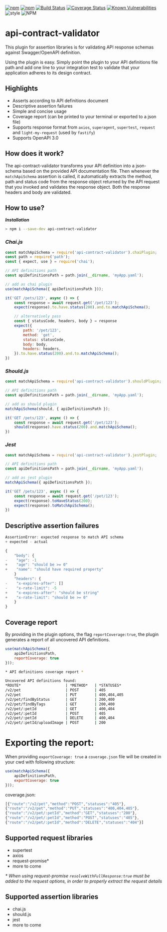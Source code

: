 [![npm](https://img.shields.io/npm/v/api-contract-validator.svg)](https://www.npmjs.com/package/api-contract-validator)
[![npm](https://img.shields.io/npm/dm/api-contract-validator)](https://www.npmjs.com/package/api-contract-validator)
[![Build Status](https://travis-ci.com/PayU/api-contract-validator.svg?branch=master)](https://travis-ci.com/PayU/api-contract-validator)
[![Coverage Status](https://coveralls.io/repos/github/PayU/api-contract-validator/badge.svg?branch=master)](https://coveralls.io/github/PayU/api-contract-validator?branch=master)
[![Known Vulnerabilities](https://img.shields.io/snyk/vulnerabilities/github/PayU/api-contract-validator.svg)](https://snyk.io/test/github/PayU/api-contract-validator?targetFile=package.json)
![style](https://img.shields.io/badge/code%20style-airbnb-ff5a5f.svg)
![NPM](https://img.shields.io/npm/l/api-contract-validator.svg)
<!-- [![npm](https://img.shields.io/npm/dm/api-contract-validator.svg)](https://www.npmjs.com/package/api-contract-validator) -->

# api-contract-validator
This plugin for assertion libraries is for validating API response schemas against Swagger/OpenAPI definition. 

Using the plugin is easy. Simply point the plugin to your API definitions file path and add one line to your integration test to validate that your application adheres to its design contract. 

## Highlights 
- Asserts according to API definitions document
- Descriptive assertion failures
- Simple and concise usage
- Coverage report (can be printed to your terminal or exported to a json file)
- Supports response format from `axios`, `superagent`, `supertest`, `request` and `light-my-request` (used by `fastify`)
- Supports OpenAPI 3.0

## How does it work?
The api-contract-validator transforms your API definition into a json-schema based on the provided API documentation file. Then whenever the `matchApiSchema` assertion is called, it automatically extracts the method, path and status code from the response object returned by the API request that you invoked and validates the response object. Both the response headers and body are validated.

## How to use?
***Installation***
```bash
> npm i --save-dev api-contract-validator
```

### ***Chai.js***
```js
const matchApiSchema = require('api-contract-validator').chaiPlugin;
const path = require('path');
const { expect, use } = require('chai');

// API definitions path
const apiDefinitionsPath = path.join(__dirname, 'myApp.yaml'); 

// add as chai plugin
use(matchApiSchema({ apiDefinitionsPath }));

it('GET /pets/123', async () => {
    const response = await request.get('/pet/123');
    expect(response).to.have.status(200).and.to.matchApiSchema();

    // alternatively pass
    const { statusCode, headers, body } = response
    expect({
        path: '/pet/123',
        method: 'get',
        status: statusCode,
        body: body,
        headers: headers,
    }).to.have.status(200).and.to.matchApiSchema();
})
```

### ***Should.js***
```js
const matchApiSchema = require('api-contract-validator').shouldPlugin;

// API definitions path
const apiDefinitionsPath = path.join(__dirname, 'myApp.yaml');

// add as should plugin
matchApiSchema(should, { apiDefinitionsPath });

it('GET /pets/123', async () => {
    const response = await request.get('/pet/123');
    should(response).have.status(200).and.matchApiSchema();
})
```

### ***Jest***
```js
const matchApiSchema = require('api-contract-validator').jestPlugin;

// API definitions path
const apiDefinitionsPath = path.join(__dirname, 'myApp.yaml');

// add as jest plugin
matchApiSchema({ apiDefinitionsPath });

it('GET /pets/123', async () => {
    const response = await request.get('/pet/123');
    expect(response).toHaveStatus(200);
    expect(response).toMatchApiSchema();
})
```

## Descriptive assertion failures
```js
AssertionError: expected response to match API schema
+ expected - actual

{
    "body": {
-    "age": -1
+    "age": "should be >= 0"
+    "name": "should have required property"
    }
    "headers": {
-    "x-expires-after": []
-    "x-rate-limit": -5
+    "x-expires-after": "should be string"
+    "x-rate-limit": "should be >= 0"
    }
}
```

## Coverage report
By providing in the plugin options, the flag `reportCoverage:true`, the plugin generates a report of all uncovered API definitions.
```js
use(matchApiSchema({
    apiDefinitionsPath,
    reportCoverage: true
}));
```

```bash
* API definitions coverage report *

Uncovered API definitions found:
*ROUTE*                    | *METHOD*   | *STATUSES* 
/v2/pet                    | POST       | 405        
/v2/pet                    | PUT        | 400,404,405
/v2/pet/findByStatus       | GET        | 200,400    
/v2/pet/findByTags         | GET        | 200,400    
/v2/pet/:petId             | GET        | 400,404    
/v2/pet/:petId             | POST       | 405        
/v2/pet/:petId             | DELETE     | 400,404    
/v2/pet/:petId/uploadImage | POST       | 200         
```

# Exporting the report: 
When providing `exportCoverage: true` a `coverage.json` file will be created in your cwd with following structure: 
```js
use(matchApiSchema({
    apiDefinitionsPath,
    exportCoverage: true
}));
```
coverage.json:
```js
[{"route":"/v2/pet","method":"POST","statuses":"405"},
{"route":"/v2/pet","method":"PUT","statuses":"400,404,405"},
{"route":"/v2/pet/:petId","method":"GET","statuses":"200"},
{"route":"/v2/pet/:petId","method":"POST","statuses":"405"},
{"route":"/v2/pet/:petId","method":"DELETE","statuses":"404"}]
```
## Supported request libraries
- supertest
- axios
- request-promise*
- more to come

*\* When using request-promise `resolveWithFullResponse:true` must be added to the request options, in order to properly extract the request details*

## Supported assertion libraries
- chai.js
- should.js
- jest
- more to come

<!-- The validation function itself is also exposed, allowing this plugin to be assertion-library agnostic. -->
